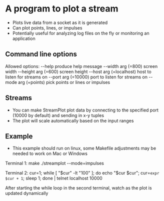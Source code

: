 # A program to plot a stream

- Plots live data from a socket as it is generated
- Can plot points, lines, or impulses
- Potentially useful for analyzing log files on the fly or monitoring an application 

## Command line options

Allowed options:
    --help                  produce help message
    --width arg (=800)      screen width
    --height arg (=600)     screen height
    --host arg (=localhost) host to listen for streams on
    --port arg (=10000)     port to listen for streams on
    --mode arg (=points)    pick points or lines or impulses

## Streams

- You can make StreamPlot plot data by connecting to the specified port (10000 by default) and sending in x-y tuples
- The plot will scale automatically based on the input ranges

## Example

- This example should run on linux, some Makefile adjustments may be needed to work on Mac or Windows

Terminal 1:
    make
    ./streamplot --mode=impulses

Terminal 2:
    cur=1; while [ "$cur" -lt "100" ]; do echo "$cur $cur"; cur=`expr $cur + 1`; sleep 1; done | telnet localhost 10000

After starting the while loop in the second terminal, watch as the plot is updated dynamically
